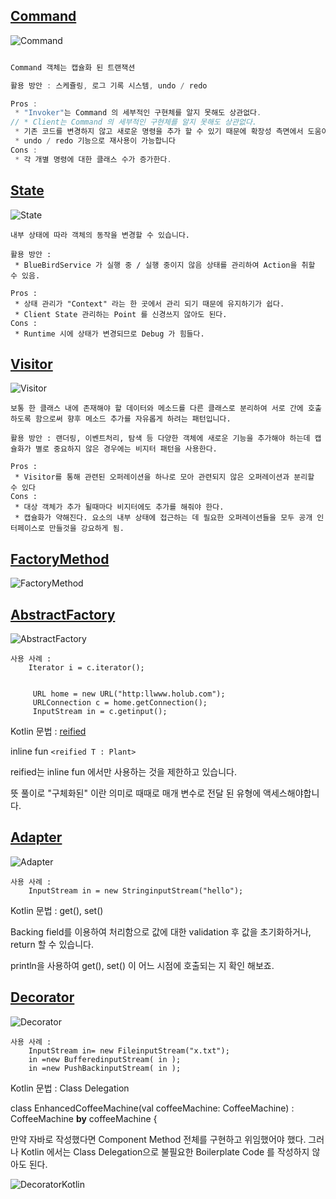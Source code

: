
[Command](/src/main/kotlin/taesu/Command.kt)
-----
![Command](/screen/Command.png)

```kotlin

Command 객체는 캡슐화 된 트랜잭션

활용 방안 : 스케쥴링, 로그 기록 시스템, undo / redo

Pros : 
 * "Invoker"는 Command 의 세부적인 구현체를 알지 못해도 상관없다.
// * Client는 Command 의 세부적인 구현체를 알지 못해도 상관없다.
 * 기존 코드를 변경하지 않고 새로운 명령을 추가 할 수 있기 때문에 확장성 측면에서 도움이 됩니다
 * undo / redo 기능으로 재사용이 가능합니다
Cons : 
 * 각 개별 명령에 대한 클래스 수가 증가한다.

```


[State](/src/main/kotlin/taesu/State.kt)
-----
![State](/screen/State.png)
````
내부 상태에 따라 객체의 동작을 변경할 수 있습니다.

활용 방안 : 
 * BlueBirdService 가 실행 중 / 실행 중이지 않음 상태를 관리하여 Action을 취할 수 있음.

Pros : 
 * 상태 관리가 "Context" 라는 한 곳에서 관리 되기 때문에 유지하기가 쉽다.
 * Client State 관리하는 Point 를 신경쓰지 않아도 된다.
Cons : 
 * Runtime 시에 상태가 변경되므로 Debug 가 힘들다. 
 ````
 [Visitor](/src/main/kotlin/taesu/Visitor.kt)
 -----
 ![Visitor](/screen/Visitor.png)
 
```` 
보통 한 클래스 내에 존재해야 할 데이터와 메소드를 다른 클래스로 분리하여 서로 간에 호출하도록 함으로써 향후 메소드 추가를 자유롭게 하려는 패턴입니다.

활용 방안 : 랜더링, 이벤트처리, 탐색 등 다양한 객체에 새로운 기능을 추가해야 하는데 캡슐화가 별로 중요하지 않은 경우에는 비지터 패턴을 사용한다.

Pros : 
 * Visitor를 통해 관련된 오퍼레이션을 하나로 모아 관련되지 않은 오퍼레이션과 분리할 수 있다
Cons : 
 * 대상 객체가 추가 될때마다 비지터에도 추가를 해줘야 한다.
 * 캡슐화가 약해진다. 요소의 내부 상태에 접근하는 데 필요한 오퍼레이션들을 모두 공개 인터페이스로 만들것을 강요하게 됨. 
````


 [FactoryMethod](/src/main/kotlin/FactoryMethod.kt)
 -----
 ![FactoryMethod](/screen/FactoryMethod.jpg)
 
 
 [AbstractFactory](/src/main/kotlin/AbstractFactory.kt)
 -----
 ![AbstractFactory](/screen/AbstractFactory.png)
 
```` 
사용 사례 : 
	Iterator i = c.iterator();


	 URL home = new URL("http:llwww.holub.com"); 
	 URLConnection c = home.getConnection();  
	 InputStream in = c.getinput();

````

Kotlin 문법 : [reified](/src/main/kotlin/reified.kt)
  
  inline fun `<reified T : Plant>`

  reified는 inline fun 에서만 사용하는 것을 제한하고 있습니다.
  
  뜻 풀이로 "구체화된" 이란 의미로 때때로 매개 변수로 전달 된 유형에 액세스해야합니다.
  

 [Adapter](/src/main/kotlin/Adapter.kt)
 -----
 ![Adapter](/screen/Adapter.png)
 
```` 
사용 사례 : 
	InputStream in = new StringinputStream("hello");

````

Kotlin 문법 : 
  get(), set()
 
  Backing field를 이용하여 처리함으로 값에 대한 validation 후 값을 초기화하거나, return 할 수 있습니다.
  
  println을 사용하여 get(), set() 이 어느 시점에 호출되는 지 확인 해보죠.

 [Decorator](/src/main/kotlin/Decorator.kt)
 -----
 ![Decorator](/screen/Decorator.png)
 
```` 
사용 사례 : 
	InputStream in= new FileinputStream("x.txt"); 
	in =new BufferedinputStream( in );
	in =new PushBackinputStream( in );

````

Kotlin 문법 : Class Delegation

class EnhancedCoffeeMachine(val coffeeMachine: CoffeeMachine)
    : CoffeeMachine **by** coffeeMachine {

만약 자바로 작성했다면 Component Method 전체를 구현하고 
위임했어야 했다. 그러나 Kotlin 에서는  Class Delegation으로 불필요한 
Boilerplate Code 를 작성하지 않아도 된다.

 ![DecoratorKotlin](/screen/Decorator_by.png)
 
 
